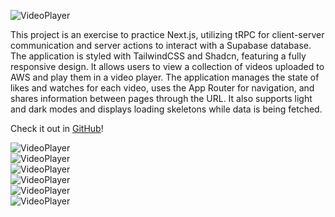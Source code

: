 ![VideoPlayer](/assets/vp-1.png )

This project is an exercise to practice Next.js, utilizing tRPC for client-server communication and server actions to
interact with a Supabase database. The application is styled with TailwindCSS and Shadcn, featuring a fully responsive
design. It allows users to view a collection of videos uploaded to AWS and play them in a video player. The application
manages the state of likes and watches for each video, uses the App Router for navigation, and shares information
between pages through the URL. It also supports light and dark modes and displays loading skeletons while data is being
fetched.

Check it out in <a href="https://github.com/JuanValeraDev/video-player-nextjs" target="_blank">GitHub</a>!

<div class="grid">
    <div >
        <img src="/assets/vp-2.png" alt="VideoPlayer">
    </div>
    <div >
        <img src="/assets/vp-3.png" alt="VideoPlayer">
    </div>
    <div >
        <img src="/assets/vp-5.png" alt="VideoPlayer">
    </div>
    <div >
        <img src="/assets/vp-6.png" alt="VideoPlayer">
    </div>
    <div >
        <img src="/assets/vp-7.png" alt="VideoPlayer">
    </div>
    <div >
        <img src="/assets/vp-8.png" alt="VideoPlayer">
    </div>
</div>


